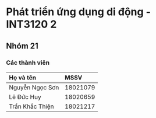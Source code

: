 # Phát triển ứng dụng di động - INT3120 2
## Nhóm 21
### Các thành viên
|Họ và tên      |MSSV    |
|:--------------|:-------|
|Nguyễn Ngọc Sơn|18021079|
|Lê Đức Huy     |18020659|
|Trần Khắc Thiện|18021217|
